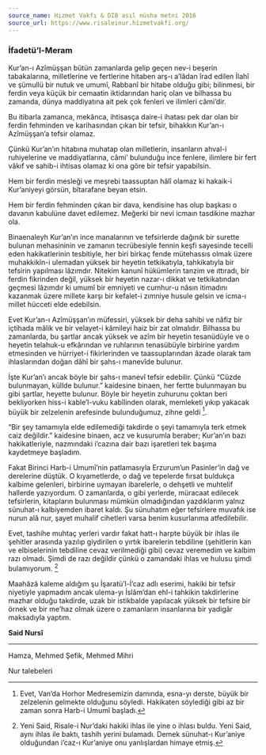 ```yaml
---
source_name: Hizmet Vakfı & DİB asıl nüsha metni 2016
source_url: https://www.risaleinur.hizmetvakfi.org/
---
```

### İfadetü’l-Meram
Kur’an-ı Azîmüşşan bütün zamanlarda gelip geçen nev-i beşerin tabakalarına, milletlerine ve fertlerine hitaben arş-ı a’lâdan îrad edilen İlahî ve şümullü bir nutuk ve umumî, Rabbanî bir hitabe olduğu gibi; bilinmesi, bir ferdin veya küçük bir cemaatin iktidarından hariç olan ve bilhassa bu zamanda, dünya maddiyatına ait pek çok fenleri ve ilimleri câmi’dir.

Bu itibarla zamanca, mekânca, ihtisasça daire-i ihatası pek dar olan bir ferdin fehminden ve karihasından çıkan bir tefsir, bihakkın Kur’an-ı Azîmüşşan’a tefsir olamaz.

Çünkü Kur’an’ın hitabına muhatap olan milletlerin, insanların ahval-i ruhiyelerine ve maddiyatlarına, câmi’ bulunduğu ince fenlere, ilimlere bir fert vâkıf ve sahib-i ihtisas olamaz ki ona göre bir tefsir yapabilsin.

Hem bir ferdin mesleği ve meşrebi taassuptan hâlî olamaz ki hakaik-i Kur’aniyeyi görsün, bîtarafane beyan etsin.

Hem bir ferdin fehminden çıkan bir dava, kendisine has olup başkası o davanın kabulüne davet edilemez. Meğerki bir nevi icmaın tasdikine mazhar ola.

Binaenaleyh Kur’an’ın ince manalarının ve tefsirlerde dağınık bir surette bulunan mehasininin ve zamanın tecrübesiyle fennin keşfi sayesinde tecelli eden hakikatlerinin tesbitiyle, her biri birkaç fende mütehassıs olmak üzere muhakkikîn-i ulemadan yüksek bir heyetin tetkikatıyla, tahkikatıyla bir tefsirin yapılması lâzımdır. Nitekim kanunî hükümlerin tanzim ve ıttıradı, bir ferdin fikrinden değil, yüksek bir heyetin nazar-ı dikkat ve tetkikatından geçmesi lâzımdır ki umumî bir emniyeti ve cumhur-u nâsın itimadını kazanmak üzere millete karşı bir kefalet-i zımniye husule gelsin ve icma-ı millet hücceti elde edebilsin.

Evet Kur’an-ı Azîmüşşan’ın müfessiri, yüksek bir deha sahibi ve nâfiz bir içtihada mâlik ve bir velayet-i kâmileyi haiz bir zat olmalıdır. Bilhassa bu zamanlarda, bu şartlar ancak yüksek ve azîm bir heyetin tesanüdüyle ve o heyetin telahuk-u efkârından ve ruhlarının tenasübüyle birbirine yardım etmesinden ve hürriyet-i fikirlerinden ve taassuplarından âzade olarak tam ihlaslarından doğan dâhî bir şahs-ı manevîde bulunur.

İşte Kur’an’ı ancak böyle bir şahs-ı manevî tefsir edebilir. Çünkü “Cüzde bulunmayan, küllde bulunur.” kaidesine binaen, her fertte bulunmayan bu gibi şartlar, heyette bulunur. Böyle bir heyetin zuhurunu çoktan beri bekliyorken hiss-i kable’l-vuku kabîlinden olarak, memleketi yıkıp yakacak büyük bir zelzelenin arefesinde bulunduğumuz, zihne geldi [^Hâşiye1].

“Bir şey tamamıyla elde edilemediği takdirde o şeyi tamamıyla terk etmek caiz değildir.” kaidesine binaen, acz ve kusurumla beraber; Kur’an’ın bazı hakikatleriyle, nazmındaki i’cazına dair bazı işaretleri tek başıma kaydetmeye başladım.

Fakat Birinci Harb-i Umumî’nin patlamasıyla Erzurum’un Pasinler’in dağ ve derelerine düştük. O kıyametlerde, o dağ ve tepelerde fırsat buldukça kalbime gelenleri, birbirine uymayan ibarelerle, o dehşetli ve muhtelif hallerde yazıyordum. O zamanlarda, o gibi yerlerde, müracaat edilecek tefsirlerin, kitapların bulunması mümkün olmadığından yazdıklarım yalnız sünuhat-ı kalbiyemden ibaret kaldı. Şu sünuhatım eğer tefsirlere muvafık ise nurun alâ nur, şayet muhalif cihetleri varsa benim kusurlarıma atfedilebilir.

Evet, tashihe muhtaç yerleri vardır fakat hatt-ı harpte büyük bir ihlas ile şehitler arasında yazılıp giydirilen o yırtık ibarelerin tebdiline (şehitlerin kan ve elbiselerinin tebdiline cevaz verilmediği gibi) cevaz veremedim ve kalbim razı olmadı. Şimdi de razı değildir çünkü o zamandaki ihlas ve hulusu şimdi bulamıyorum. [^Hâşiye2]

Maahâzâ kaleme aldığım şu İşaratü’l-İ’caz adlı eserimi, hakiki bir tefsir niyetiyle yapmadım ancak ulema-yı İslâm’dan ehl-i tahkikin takdirlerine mazhar olduğu takdirde, uzak bir istikbalde yapılacak yüksek bir tefsire bir örnek ve bir me’haz olmak üzere o zamanların insanlarına bir yadigâr maksadıyla yaptım.

**Said Nursî**

***

[^Hâşiye1]: Evet, Van’da Horhor Medresemizin damında, esna-yı derste, büyük bir zelzelenin gelmekte olduğunu söyledi. Hakikaten söylediği gibi az bir zaman sonra Harb-i Umumî başladı.

Hamza, Mehmed Şefik, Mehmed Mihri

[^Hâşiye2]: Yeni Said, Risale-i Nur’daki hakiki ihlas ile yine o ihlası buldu. Yeni Said, aynı ihlas ile baktı, tashih yerini bulamadı. Demek sünuhat-ı Kur’aniye olduğundan i’caz-ı Kur’aniye onu yanlışlardan himaye etmiş.

Nur talebeleri


